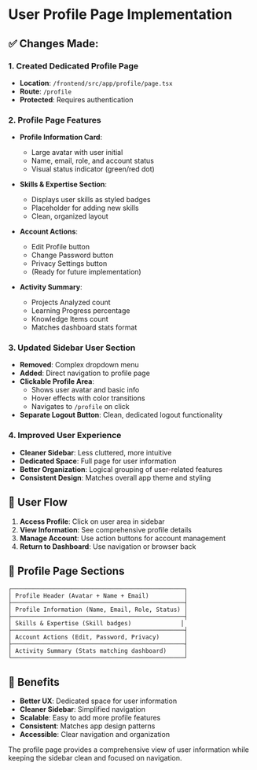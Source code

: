 # User Profile Page Implementation

## ✅ **Changes Made:**

### **1. Created Dedicated Profile Page**
- **Location**: `/frontend/src/app/profile/page.tsx`
- **Route**: `/profile`
- **Protected**: Requires authentication

### **2. Profile Page Features**
- **Profile Information Card**: 
  - Large avatar with user initial
  - Name, email, role, and account status
  - Visual status indicator (green/red dot)

- **Skills & Expertise Section**:
  - Displays user skills as styled badges
  - Placeholder for adding new skills
  - Clean, organized layout

- **Account Actions**:
  - Edit Profile button
  - Change Password button
  - Privacy Settings button
  - (Ready for future implementation)

- **Activity Summary**:
  - Projects Analyzed count
  - Learning Progress percentage
  - Knowledge Items count
  - Matches dashboard stats format

### **3. Updated Sidebar User Section**
- **Removed**: Complex dropdown menu
- **Added**: Direct navigation to profile page
- **Clickable Profile Area**: 
  - Shows user avatar and basic info
  - Hover effects with color transitions
  - Navigates to `/profile` on click
- **Separate Logout Button**: Clean, dedicated logout functionality

### **4. Improved User Experience**
- **Cleaner Sidebar**: Less cluttered, more intuitive
- **Dedicated Space**: Full page for user information
- **Better Organization**: Logical grouping of user-related features
- **Consistent Design**: Matches overall app theme and styling

## 🎯 **User Flow**

1. **Access Profile**: Click on user area in sidebar
2. **View Information**: See comprehensive profile details
3. **Manage Account**: Use action buttons for account management
4. **Return to Dashboard**: Use navigation or browser back

## 📱 **Profile Page Sections**

```
┌─────────────────────────────────────────────────┐
│ Profile Header (Avatar + Name + Email)          │
├─────────────────────────────────────────────────┤
│ Profile Information (Name, Email, Role, Status) │
├─────────────────────────────────────────────────┤
│ Skills & Expertise (Skill badges)              │
├─────────────────────────────────────────────────┤
│ Account Actions (Edit, Password, Privacy)       │
├─────────────────────────────────────────────────┤
│ Activity Summary (Stats matching dashboard)     │
└─────────────────────────────────────────────────┘
```

## 🚀 **Benefits**

- **Better UX**: Dedicated space for user information
- **Cleaner Sidebar**: Simplified navigation
- **Scalable**: Easy to add more profile features
- **Consistent**: Matches app design patterns
- **Accessible**: Clear navigation and organization

The profile page provides a comprehensive view of user information while keeping the sidebar clean and focused on navigation.